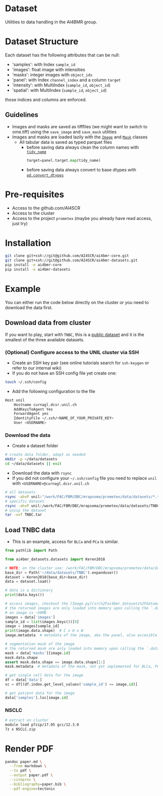 # Dataset

Utilities to data handling in the AI4BMR group.

# Dataset Structure
Each dataset has the following attributes that can be null:

- 'samples': with Index `sample_id`
- 'images': float image with intensities
- 'masks': integer images with `object_ids`
- 'panel': with Index `channel_index` and a column `target`
- 'intensity': with MultiIndex (`sample_id`, `object_id`)
- 'spatial': with MultiIndex (`sample_id`, `object_id`)

those indices and columns are enforced.

## Guidelines
- Images and masks are saved as tifffiles (we might want to switch to ome.tiff) using the `save_image` and `save_mask` utilities
- Images and masks are loaded lazily with the [`Image`](src/ai4bmr_datasets/datamodels/Image.py) and [`Mask`](src/ai4bmr_datasets/datamodels/Image.py) classes
  - All tabular data is saved as typed parquet files
    - before saving data always clean the column names with [`tidy_name`](https://github.com/AI4SCR/ai4bmr-core/blob/67d5505255ce85b832781118af537719a8f03c2b/src/ai4bmr_core/utils/tidy.py#L4)
      ```python
      target=panel.target.map(tidy_name)
      ```
    - before saving data always convert to base dtypes with [`pd.convert_dtypes`](https://pandas.pydata.org/docs/reference/api/pandas.DataFrame.convert_dtypes.html)


# Pre-requisites

- Access to the github.com/AI4SCR
- Access to the cluster
- Access to the project `prometex` (maybe you already have read access, just try)

# Installation

```bash
git clone git+ssh://git@github.com/AI4SCR/ai4bmr-core.git
git clone git+ssh://git@github.com/AI4SCR/ai4bmr-datasets.git
pip install -e ai4bmr-core
pip install -e ai4bmr-datasets
```

# Example

You can either run the code below directly on the cluster or you need to download the data first.

## Download data from cluster

If you want to play, start with `TNBC`, this is
a [public dataset](https://www.sciencedirect.com/science/article/pii/S0092867418311000?via%3Dihub)
and it is the smallest of the three available datasets.

### (Optional) Configure access to the UNIL cluster via SSH

- Create an SSH key pair (see online tutorials search for `ssh-keygen` or refer to our internal wiki)
- If you do not have an SSH config file yet create one:

```bash
touch ~/.ssh/config
```

- Add the following configuration to the file

```bash
Host unil
    Hostname curnagl.dcsr.unil.ch
    AddKeysToAgent Yes
    ForwardAgent yes
    IdentityFile ~/.ssh/<NAME_OF_YOUR_PRIVATE_KEY>
    User <USERNAME>
```

### Download the data

- Create a dataset folder

```bash
# create data folder, adapt as needed
mkdir -p ~/data/datasets
cd ~/data/datasets || exit
```

- Download the data with `rsync`
- If you did not configure your `~/.ssh/config` file you need to replace `unil` with `<USERNAME>@curnagl.dcsr.unil.ch`

```bash
# all datasets
rsync -ahvP unil:"/work/FAC/FBM/DBC/mrapsoma/prometex/data/datasets/*.tar" .
# specific dataset
rsync -ahvP unil:/work/FAC/FBM/DBC/mrapsoma/prometex/data/datasets/TNBC.tar .
# unzip the dataset
tar -xvf TNBC.tar
```

## Load TNBC data

- This is an example, access for `BLCa` and `PCa` is similar.

```python
from pathlib import Path

from ai4bmr_datasets.datasets import Keren2018

# NOTE: on the cluster use: /work/FAC/FBM/DBC/mrapsoma/prometex/data/datasets/TNBC
base_dir = Path('~/data/datasets/TNBC').expanduser()
dataset = Keren2018(base_dir=base_dir)
data = dataset.load()

# data is a dictionary
print(data.keys())

# access images, checkout the [Image.py](src%2Fai4bmr_datasets%2Fdatamodels%2FImage.py)
# the returned images are only loaded into memory upon calling the `.data` attribute
# an image is ~50MB
images = data['images']
sample_id = list(images.keys())[0]
image = images[sample_id]
print(image.data.shape)  # C x H x W
image.metadata  # metadata of the image, aka the panel, also accesible via data['panel']

# segmentation mask of the image
# the returned mask are only loaded into memory upon calling the `.data` attribute
mask = data['masks'][image.id]
mask.data.shape
assert mask.data.shape == image.data.shape[1:]
mask.metadata  # metadata of the mask, not yet implemented for BLCa, PCa

# get single cell data for the image
df = data['data']
sc = df[(df.index.get_level_values('sample_id') == image.id)]

# get patient data for the image
data['samples'].loc[image.id]

```

### NSCLC

```bash
# extract on cluster
module load p7zip/17.05 gcc/12.3.0
7z x NSCLC.zip
```

# Render PDF
```bash
pandoc paper.md \
  --from markdown \
  --to pdf \
  --output paper.pdf \
  --citeproc \
  --bibliography=paper.bib \
  --pdf-engine=tectonic
```
